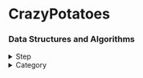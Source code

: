 # CrazyPotatoes
### Data Structures and Algorithms

<details>
<summary>Step</summary>
<div markdown="1">
  
  #### [Step 1](./baekjoon/step1)
|Number| Success|
|---|---|
|[1000](./baekjoon/step1/1000.py)|o|
  
  #### Step 2
|Number| Success|
|---|---|
|1234|x|
 
</div>
</details>

<details>
<summary>Category</summary>
<div markdown="1">
  
  #### Greedy
|Number| Success|
|---|---|
|1234|x|
  
  #### BFS
|Number| Success|
|---|---|
|1234|x|
  
  #### DFS
|Number| Success|
|---|---|
|1234|x|
  
</div>
</details>
